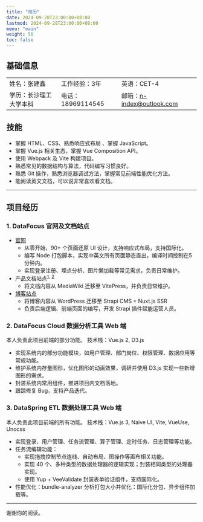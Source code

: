 ```yaml
---
title: "简历"
date: 2024-09-28T23:00:00+08:00
lastmod: 2024-09-28T23:00:00+08:00
menu: "main"
weight: 50
toc: false
--- 
```


## 基础信息
<table>
<tbody>
<tr>
<td>姓名：张建鑫   </td>
<td>工作经验：3年     </td>
<td>英语：CET-4   </td>
</tr>
<tr>
<td>学历：长沙理工大学本科   </td>
<td>电话：18969114545  </td>
<td>邮箱：<a href="mailto:n-index@outlook.com" target="_blank">n-index@outlook.com</a>  </td>

</tr>

</tbody>
</table>


## 技能
- 掌握 HTML、CSS、熟悉响应式布局 、掌握 JavaScript。
- 掌握 Vue.js 相关生态，掌握 Vue Composition API。
- 使用 Webpack 及 Vite 构建项目。
- 熟悉常见的数据结构与算法，代码编写习惯良好。
- 熟悉 Git 操作，熟悉浏览器调试方法，掌握常见前端性能优化方法。
- 能阅读英文文档，可以说非常喜欢看文档。

--- 

## 项目经历

### 1. DataFocus 官网及文档站点
- <a href="https://www.datafocus.ai" target="_blank">官网</a>
    - 从零开始，90+ 个页面还原 UI 设计，支持响应式布局，支持国际化。  
    - 编写 Node 打包脚本，实现中英文所有页面静态直出，编译时间控制在5分钟内。
    - 实现登录注册、埋点分析、图片懒加载等常见需求，负责日常维护。
- 产品文档站点<sup><a href="https://wiki.datafocus.ai/" target="_blank" title="DataFocus Cloud 数据分析产品文档">1</a></sup><sup>,</sup> <sup><a href="https://www.datafocus.ai/documentation/dataspring/" target="_blank" title="DataSpring ETL 工具产品文档">2</a></sup>
    - 将文档内容从 MediaWiki 迁移至 VitePress，并负责日常维护。
- <a href="https://www.datafocus.ai/infos/" target="_blank">博客站点</a>
    - 将博客内容从 WordPress 迁移至 Strapi CMS + Nuxt.js SSR
    - 负责后端逻辑、前端页面的编写，开发 Strapi 插件赋能运营人员。

### 2. DataFocus Cloud 数据分析工具 Web 端
本人负责此项目前端的部分功能。  技术栈：Vue.js 2, D3.js  
- 实现系统内的部分功能模块，如用户管理、部门岗位、权限管理、数据应用等常规功能。
- 维护系统内存量图形，优化图形的动画效果，调研并使用 D3.js 实现一些新增图形的需求。
- 封装系统内常用组件，推进项目内文档落地。
- 跟踪修复 Bug，支持产品迭代。

### 3. DataSpring ETL 数据处理工具 Web 端
本人负责此项目前端的所有功能。  技术栈：Vue.js 3, Naive UI, Vite, VueUse, Unocss  
- 实现登录、用户管理、任务流管理、算子管理、定时任务、日志管理等功能。
- 任务流编辑功能：
    - 实现拖拽控制节点连线、自动布局、图操作等画布相关功能。
    - 实现 40 个、多种类型的数据处理器的逻辑实现；封装相同类型的处理器实现。
    - 使用 Yup + VeeValidate 封装表单验证组件，支持国际化。
- 性能优化：bundle-analyzer 分析打包大小并优化：国际化分包、异步组件加载等。

-----
谢谢你的阅读。